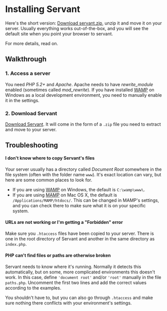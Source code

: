 
# Installing Servant

Here's the short version: [Download servant.zip](https://bitbucket.org/Eiskis/servant/get/default.zip), unzip it and move it on your server. Usually everything works out-of-the-box, and you will see the default site when you point your browser to servant.

For more details, read on.



## Walkthrough

### 1. Access a server

You need *PHP 5.2+* and *Apache*. Apache needs to have *rewrite_module* enabled (sometimes called *mod_rewrite*). If you have installed [WAMP](http://www.wampserver.com/en/) on Windows as a local development environment, you need to manually enable it in the settings.



### 2. Download Servant

[Download Servant](https://bitbucket.org/Eiskis/servant/get/default.zip). It will come in the form of a `.zip` file you need to extract and move to your server.


## Troubleshooting

#### I don't know where to copy Servant's files

Your server usually has a directory called *Document Root* somewhere in the file system (often with the folder name `www`). It's exact location can vary, but here are some common places to look for.

- If you are using [WAMP](http://www.wampserver.com/en/) on Windows, the default is `C:\wamp\www\`.
- If you are using [MAMP](http://www.mamp.info/en/index.html) on Mac OS X, the default is `/Applications/MAMP/htdocs/`. This can be changed in MAMP's settings, and you can check there to make sure what it is on your specific system.



#### URLs are not working or I'm getting a "Forbidden" error

Make sure you `.htaccess` files have been copied to your server. There is one in the root directory of Servant and another in the same directory as `index.php`.



#### PHP can't find files or paths are otherwise broken

Servant needs to know where it's running. Normally it detects this automatically, but on some, more complicated environments this doesn't work. In this case, define `'document root'` and/or `'root'` manually in the file `paths.php`. Uncomment the first two lines and add the correct values according to the examples.

You shouldn't have to, but you can also go through `.htaccess` and make sure nothing there conflicts with your environment's settings.
